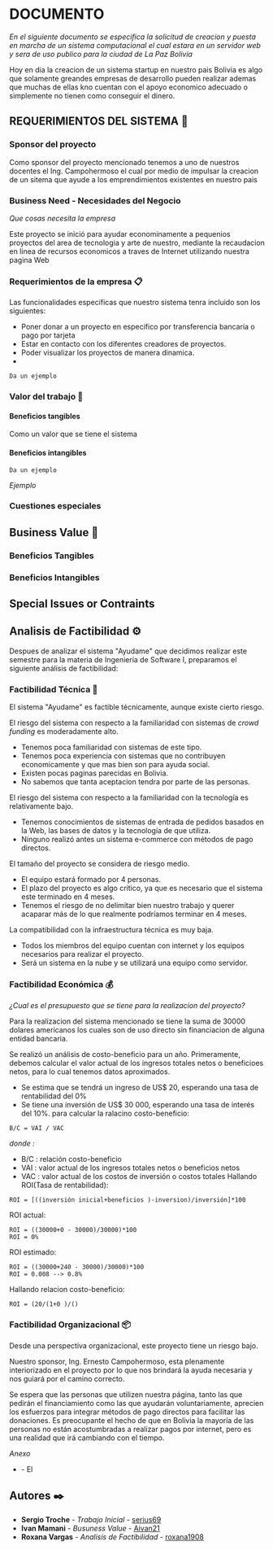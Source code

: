 ﻿# DOCUMENTO

_En el siguiente documento se especifica la solicitud de creacion y puesta en marcha de un sistema computacional el cual estara en un servidor web y sera de uso publico para la ciudad de La Paz Bolivia_

Hoy en dia la creacion de un sistema startup en nuestro pais Bolivia es algo que solamente greandes empresas de desarrollo pueden realizar ademas que muchas de ellas kno cuentan con el apoyo economico adecuado o simplemente no tienen como conseguir el dinero.

## REQUERIMIENTOS DEL SISTEMA 🚀
### Sponsor del proyecto

Como sponsor del proyecto mencionado tenemos a uno de nuestros docentes el Ing. Campohermoso el cual por medio de impulsar la creacion de un sitema que ayude a los emprendimientos existentes en nuestro pais

### Business Need - Necesidades del Negocio

_Que cosas necesita la empresa_

Este proyecto se inició para ayudar econominamente a pequenios proyectos del area de tecnologia y arte de nuestro, mediante la recaudacion en linea de recursos economicos a traves de Internet utilizando nuestra pagina Web

### Requerimientos de la empresa 📋
Las funcionalidades especificas que nuestro sistema tenra incluido son los siguientes:

- Poner donar a un proyecto en especifico por transferencia bancaria o pago por tarjeta
- Estar en contacto con los diferentes creadores de proyectos.
- Poder visualizar los proyectos de manera dinamica.
- 
```
Da un ejemplo
```

### Valor del trabajo 🔧

#### Beneficios tangibles

Como un valor que se tiene el sistema 

#### Beneficios intangibles

```
Da un ejemplo
```

_Ejemplo_
### Cuestiones especiales 

## Business Value 🚀
### Beneficios Tangibles
### Beneficios Intangibles

## Special Issues or Contraints

## Analisis de Factibilidad  ⚙️

Despues de analizar el sistema "Ayudame" que decidimos realizar este semestre para la materia de Ingeniería de Software I, preparamos el siguiente análisis de factibilidad:

### Factibilidad Técnica 🔩

El sistema "Ayudame" es factible técnicamente, aunque existe cierto riesgo.

El riesgo del sistema con respecto a la familiaridad con sistemas de *crowd funding* es moderadamente alto.

- Tenemos poca familiaridad con sistemas de este tipo.
- Tenemos poca experiencia con sistemas que no contribuyen economicamente y que mas bien son para ayuda social.
- Existen pocas paginas parecidas en Bolivia.
- No sabemos que tanta aceptacion tendra por parte de las personas.

El riesgo del sistema con respecto a la familiaridad con la tecnología es relativamente bajo.

- Tenemos conocimientos de sistemas de entrada de pedidos basados en la Web, las bases de datos y la tecnología de que utiliza.
- Ninguno realizó antes un sistema e-commerce con métodos de pago directos.

El tamaño del proyecto se considera de riesgo medio.

- El equipo estará formado por 4 personas.
- El plazo del proyecto es algo crítico, ya que es necesario que el sistema este terminado en 4 meses.
- Tenemos el riesgo de no delimitar bien nuestro trabajo y querer acaparar más de lo que realmente podríamos terminar en 4 meses.  

La compatibilidad con la infraestructura técnica es muy baja.

- Todos los miembros del equipo cuentan con internet y los equipos necesarios para realizar el proyecto.
- Será un sistema en la nube y se utilizará una equipo como servidor.

### Factibilidad Económica 💰

_¿Cual es el presupuesto que se tiene para la realizacion del proyecto?_

Para la realizacion del sistema mencionado se tiene la suma de 30000 dolares americanos los cuales son de uso directo sin financiacion de alguna entidad bancaria.

Se realizó un análisis de costo-beneficio para un año.
Primeramente, debemos calcular el valor actual de los ingresos totales netos o beneficioes netos, para lo cual tenemos datos aproximados.
* Se estima que se tendrá un ingreso de US$ 20, esperando una tasa de rentabilidad del 0%
* Se tiene una inversión de US$ 30 000, esperando una tasa de interés del 10%.
para calcular la ralacino costo-beneficio:

```
B/C = VAI / VAC
```

_donde :_
* B/C : relación costo-beneficio
* VAI : valor actual de los ingresos totales netos o beneficios netos
* VAC : valor actual de los costos de inversión o costos totales
Hallando ROI(Tasa de rentabilidad):
```
ROI = [((inversión inicial+beneficios )-inversion)/inversión]*100
```
ROI actual:
```
ROI = ((30000+0 - 30000)/30000)*100
ROI = 0%
```
ROI estimado:
```
ROI = ((30000+240 - 30000)/30000)*100
ROI = 0.008 --> 0.8%
```
Hallando relacion costo-beneficio:
```
ROI = (20/(1+0 )/()
```

### Factibilidad Organizacional 📦

Desde una perspectiva organizacional, este proyecto tiene un riesgo bajo. 

Nuestro sponsor, Ing. Ernesto Campohermoso, esta plenamente interiorizado en el proyecto por lo que nos brindará la ayuda necesaria y nos guiará por el camino correcto.

Se espera que las personas que utilizen nuestra página, tanto las que pedirán el financiamiento como las que ayudarán voluntariamente, aprecien los esfuerzos para integrar métodos de pago directos para facilitar las donaciones. Es preocupante el hecho de que en Bolivia la mayoría de las personas no están acostumbradas a realizar pagos por internet, pero es una realidad que irá cambiando con el tiempo. 

_Anexo_

* [](http:) - El 



## Autores ✒️

* **Sergio Troche** - *Trabajo Inicial* - [serius69](https://github.com/Serius69)
* **Ivan Mamani** - *Busuness Value* - [Aivan21](https://github.com/Aivan21)
* **Roxana Vargas** - *Analisis de Factibilidad* - [roxana1908](https://github.com/roxana1908)
